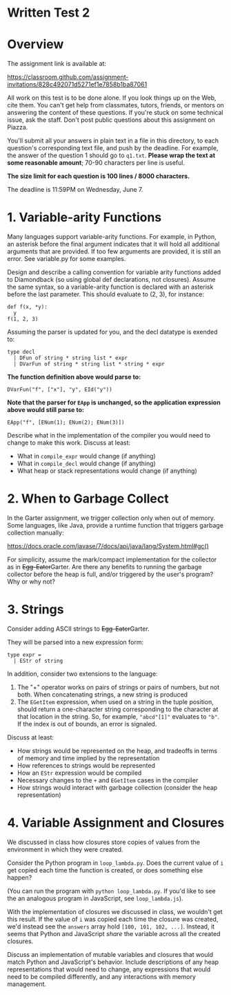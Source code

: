 # Written Test 2

# Overview

The assignment link is available at:

https://classroom.github.com/assignment-invitations/828c492071d5271ef1e7858b1ba87061

All work on this test is to be done alone.  If you look things up on the Web,
cite them.  You can't get help from classmates, tutors, friends, or mentors on
answering the content of these questions.  If you're stuck on some technical
issue, ask the staff.  Don't post public questions about this assignment on
Piazza.

You'll submit all your answers in plain text in a file in this directory, to
each question's corresponding text file, and push by the deadline. For
example, the answer of the question 1 should go to `q1.txt`. **Please wrap the
text at some reasonable amount**; 70-90 characters per line is useful.

**The size limit for each question is 100 lines / 8000 characters.**

The deadline is 11:59PM on Wednesday, June 7.

# 1. Variable-arity Functions

Many languages support variable-arity functions. For example, in Python, an
asterisk before the final argument indicates that it will hold all additional
arguments that are provided. If too few arguments are provided, it is still an
error. See variable.py for some examples.

Design and describe a calling convention for variable arity functions added to
Diamondback (so using global def declarations, not closures). Assume the same
syntax, so a variable-arity function is declared with an asterisk before the
last parameter. This should evaluate to (2, 3), for instance:

    def f(x, *y):
      y
    f(1, 2, 3)

Assuming the parser is updated for you, and the decl datatype is exended to:

    type decl
      | DFun of string * string list * expr
      | DVarFun of string * string list * string * expr

**The function definition above would parse to:**

    DVarFun("f", ["x"], "y", EId("y"))
    
**Note that the parser for `EApp` is unchanged, so the application expression above would still parse to:**
    
    EApp("f", [ENum(1); ENum(2); ENum(3)])

Describe what in the implementation of the compiler you would need to change to
make this work.  Discuss at least:

- What in `compile_expr` would change (if anything)
- What in `compile_decl` would change (if anything)
- What heap or stack representations would change (if anything)


# 2. When to Garbage Collect

In the Garter assignment, we trigger collection only when out of memory. Some
languages, like Java, provide a runtime function that triggers garbage
collection manually:

https://docs.oracle.com/javase/7/docs/api/java/lang/System.html#gc()

For simplicity, assume the mark/compact implementation for the collector as in
~~Egg-Eater~~Garter.  Are there any benefits to running the garbage collector before the
heap is full, and/or triggered by the user's program?  Why or why not?


# 3. Strings

Consider adding ASCII strings to ~~Egg-Eater~~Garter.

They will be parsed into a new expression form:

    type expr =
      | EStr of string

In addition, consider two extensions to the language:

1.  The "+" operator works on pairs of strings or pairs of numbers, but not
both.  When concatenating strings, a new string is produced
2.  The `EGetItem` expression, when used on a string in the tuple position,
should return a one-character string corresponding to the character at that
location in the string.  So, for example, `"abcd"[1]"` evaluates to `"b"`.  If
the index is out of bounds, an error is signaled.

Discuss at least:

- How strings would be represented on the heap, and tradeoffs in terms of
  memory and time implied by the representation
- How references to strings would be represented
- How an `EStr` expression would be compiled
- Necessary changes to the `+` and `EGetItem` cases in the compiler
- How strings would interact with garbage collection (consider the heap
  representation)


# 4. Variable Assignment and Closures

We discussed in class how closures store copies of values from the environment
in which they were created.

Consider the Python program in `loop_lambda.py`.  Does the current value of `i`
get copied each time the function is created, or does something else happen?

(You can run the program with `python loop_lambda.py`.  If you'd like to see
the an analogous program in JavaScript, see `loop_lambda.js`).

With the implementation of closures we discussed in class, we wouldn't get this
result.  If the value of `i` was copied each time the closure was created, we'd
instead see the `answers` array hold `[100, 101, 102, ...]`.  Instead, it seems
that Python and JavaScript _share_ the variable across all the created
closures.

Discuss an implementation of mutable variables and closures that would match
Python and JavaScript's behavior.  Include descriptions of any heap
representations that would need to change, any expressions that would need to
be compiled differently, and any interactions with memory management.

